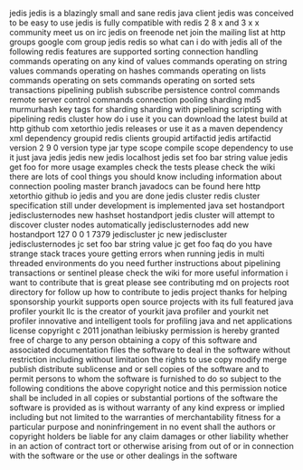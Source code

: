 jedis jedis is a blazingly small and sane redis java client jedis was conceived to be easy to use jedis is fully compatible with redis 2 8 x and 3 x x community meet us on irc jedis on freenode net join the mailing list at http groups google com group jedis redis so what can i do with jedis all of the following redis features are supported sorting connection handling commands operating on any kind of values commands operating on string values commands operating on hashes commands operating on lists commands operating on sets commands operating on sorted sets transactions pipelining publish subscribe persistence control commands remote server control commands connection pooling sharding md5 murmurhash key tags for sharding sharding with pipelining scripting with pipelining redis cluster how do i use it you can download the latest build at http github com xetorthio jedis releases or use it as a maven dependency xml dependency groupid redis clients groupid artifactid jedis artifactid version 2 9 0 version type jar type scope compile scope dependency to use it just java jedis jedis new jedis localhost jedis set foo bar string value jedis get foo for more usage examples check the tests please check the wiki there are lots of cool things you should know including information about connection pooling master branch javadocs can be found here http xetorthio github io jedis and you are done jedis cluster redis cluster specification still under development is implemented java set hostandport jedisclusternodes new hashset hostandport jedis cluster will attempt to discover cluster nodes automatically jedisclusternodes add new hostandport 127 0 0 1 7379 jediscluster jc new jediscluster jedisclusternodes jc set foo bar string value jc get foo faq do you have strange stack traces youre getting errors when running jedis in multi threaded environments do you need further instructions about pipelining transactions or sentinel please check the wiki for more useful information i want to contribute that is great please see contributing md on projects root directory for follow up how to contribute to jedis project thanks for helping sponsorship yourkit supports open source projects with its full featured java profiler yourkit llc is the creator of yourkit java profiler and yourkit net profiler innovative and intelligent tools for profiling java and net applications license copyright c 2011 jonathan leibiusky permission is hereby granted free of charge to any person obtaining a copy of this software and associated documentation files the software to deal in the software without restriction including without limitation the rights to use copy modify merge publish distribute sublicense and or sell copies of the software and to permit persons to whom the software is furnished to do so subject to the following conditions the above copyright notice and this permission notice shall be included in all copies or substantial portions of the software the software is provided as is without warranty of any kind express or implied including but not limited to the warranties of merchantability fitness for a particular purpose and noninfringement in no event shall the authors or copyright holders be liable for any claim damages or other liability whether in an action of contract tort or otherwise arising from out of or in connection with the software or the use or other dealings in the software